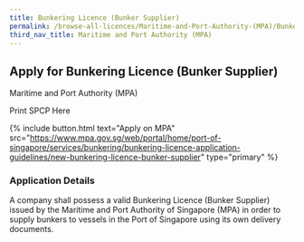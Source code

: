 ```yaml
---
title: Bunkering Licence (Bunker Supplier)
permalink: /browse-all-licences/Maritime-and-Port-Authority-(MPA)/Bunkering-Licence--Bunker-Supplier-
third_nav_title: Maritime and Port Authority (MPA)
---
```


## Apply for Bunkering Licence (Bunker Supplier)

Maritime and Port Authority (MPA)

Print SPCP Here


{% include button.html text="Apply on MPA" src="https://www.mpa.gov.sg/web/portal/home/port-of-singapore/services/bunkering/bunkering-licence-application-guidelines/new-bunkering-licence-bunker-supplier" type="primary" %}

### Application Details

<p>A company shall possess a valid Bunkering Licence (Bunker Supplier) issued by the Maritime and Port Authority of Singapore (MPA) in order to supply bunkers to vessels in the Port of Singapore using its own delivery documents.</p>


